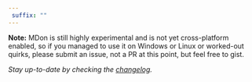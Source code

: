 ```yaml
---
 suffix: ""
---
```

<? `![${displayName} logo][${@alias('https://cdn.rawgit.com/polyestr/mdon/master/assets/logo.svg', 'asset')}]` ?>
<?!>

<? `# ${displayName} ${suffix}` ?>
<?!>

<? `${description}` ?>
<?!>

<? `${@include('./FEATURES.md')}` ?>
<?!>

<? ?>
**Note:** MDon is still highly experimental and is not yet cross-platform
enabled, so if you managed to use it on Windows or Linux or worked-out quirks,
please submit an issue, not a PR at this point, but feel free to gist.

*Stay up-to-date by checking the [changelog](CHANGELOG.md).*
<?!>

<? `## Installation\n\n    » yarn add ${name}` ?>
<?!>

<? `${@include('./USAGE.md')}` ?>
<?!>

<? `\n\n---\n\n${@include('./CONCEPTS.md')}` ?>
<?!>

<? `\n\n---\n${@include('./FAQ.md')}` ?>
<?!>
